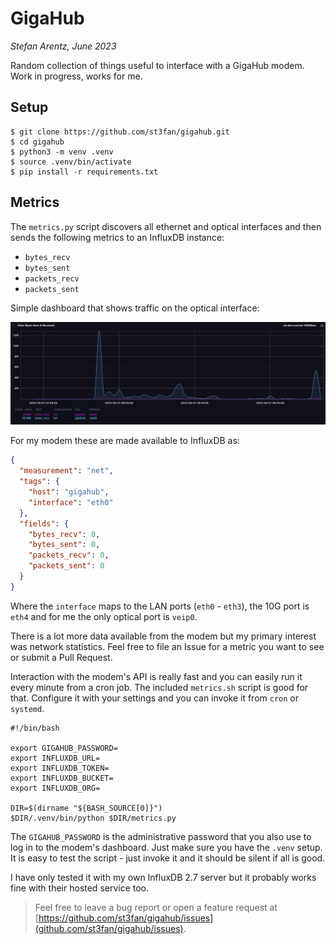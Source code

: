 # GigaHub
_Stefan Arentz, June 2023_

Random collection of things useful to interface with a GigaHub modem. Work in progress, works for me.

## Setup

```
$ git clone https://github.com/st3fan/gigahub.git
$ cd gigahub
$ python3 -m venv .venv
$ source .venv/bin/activate
$ pip install -r requirements.txt
```

## Metrics

The `metrics.py` script discovers all ethernet and optical interfaces and then sends the following metrics to an InfluxDB instance:

* `bytes_recv`
* `bytes_sent`
* `packets_recv`
* `packets_sent`

Simple dashboard that shows traffic on the optical interface:

![GigaHub Bytes Sent & Received](metrics.png?raw=true "GigaHub Bytes Sent & Received")


For my modem these are made available to InfluxDB as:

```json
{
  "measurement": "net",
  "tags": {
    "host": "gigahub",
    "interface": "eth0"
  },
  "fields": {
    "bytes_recv": 0,
    "bytes_sent": 0,
    "packets_recv": 0,
    "packets_sent": 0
  }
}
```

Where the `interface` maps to the LAN ports (`eth0` - `eth3`), the 10G port is `eth4` and for me the only optical port is `veip0`.

There is a lot more data available from the modem but my primary interest was network statistics. Feel free to file an Issue for a metric you want to see or submit a Pull Request.

Interaction with the modem's API is really fast and you can easily run it every minute from a cron job. The included `metrics.sh` script is good for that. Configure it with your settings and you can invoke it from `cron` or `systemd`.

```
#!/bin/bash

export GIGAHUB_PASSWORD=
export INFLUXDB_URL=
export INFLUXDB_TOKEN=
export INFLUXDB_BUCKET=
export INFLUXDB_ORG=

DIR=$(dirname "${BASH_SOURCE[0]}")
$DIR/.venv/bin/python $DIR/metrics.py
```

The `GIGAHUB_PASSWORD` is the administrative password that you also use to log in to the modem's dashboard. Just make sure you have the `.venv` setup. It is easy to test the script - just invoke it and it should be silent if all is good.

I have only tested it with my own InfluxDB 2.7 server but it probably works fine with their hosted service too.

> Feel free to leave a bug report or open a feature request at [https://github.com/st3fan/gigahub/issues](github.com/st3fan/gigahub/issues).

